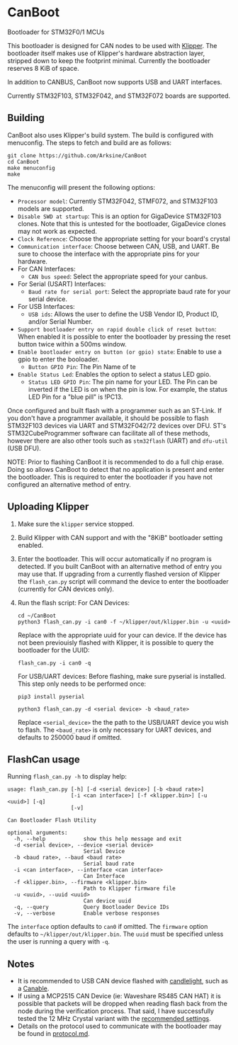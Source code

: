 # CanBoot
 Bootloader for STM32F0/1 MCUs

 This bootloader is designed for CAN nodes to be used with
 [Klipper](https://github.com/Klipper3d/klipper).  The bootloader
 itself makes use of Klipper's hardware abstraction layer, stripped
 down to keep the footprint minimal.  Currently the bootloader
 reserves 8 KiB of space.

In addition to CANBUS, CanBoot now supports USB and UART interfaces.

Currently STM32F103, STM32F042, and STM32F072 boards are supported.

## Building

CanBoot also uses Klipper's build system.  The build is configured
with menuconfig.  The steps to fetch and build are as follows:
```
git clone https://github.com/Arksine/CanBoot
cd CanBoot
make menuconfig
make
```

The menuconfig will present the following options:
- `Processor model`: Currently STM32F042, STMF072, and STM32F103 models are
 supported.
- `Disable SWD at startup`:  This is an option for GigaDevice STM32F103
  clones.  Note that this is untested for the bootloader, GigaDevice clones
  may not work as expected.
- `Clock Reference`: Choose the appropriate setting for your board's crystal
- `Communication interface`:  Choose between CAN, USB, and UART.  Be sure
  to choose the interface with the appropriate pins for your hardware.
- For CAN Interfaces:
  - `CAN bus speed`: Select the appropriate speed for your canbus.
- For Serial (USART) Interfaces:
  - `Baud rate for serial port`:  Select the appropriate baud rate for your
    serial device.
- For USB Interfaces:
  - `USB ids`:  Allows the user to define the USB Vendor ID, Product ID,
    and/or Serial Number.
- `Support bootloader entry on rapid double click of reset button`:  When
  enabled it is possible to enter the bootloader by pressing the reset button
  twice within a 500ms window.
- `Enable bootloader entry on button (or gpio) state`:  Enable to use a gpio
  to enter the booloader.
  - `Button GPIO Pin`:  The Pin Name of te
- `Enable Status Led`: Enables the option to select a status LED gpio.
  - `Status LED GPIO Pin`:  The pin name for your LED.  The Pin can be inverted
    if the LED is on when the pin is low.  For example, the status LED Pin for a
    "blue pill" is !PC13.

Once configured and built flash with a programmer such as an ST-Link.  If you
don't have a programmer available, it should be possible to flash STM32F103
devices via UART and STM32F042/72 devices over DFU.  ST's STM32CubeProgrammer
software can facilitate all of these methods, however there are also other
tools such as `stm32flash` (UART) and `dfu-util` (USB DFU).

NOTE:  Prior to flashing CanBoot it is recommended to do a full chip erase.
Doing so allows CanBoot to detect that no application is present and enter
the bootloader.  This is required to enter the bootloader if you have not
configured an alternative method of entry.

## Uploading Klipper
1) Make sure the `klipper` service stopped.
2) Build Klipper with CAN support and with the "8KiB" bootloader setting enabled.
3) Enter the bootloader.  This will occur automatically if no program is detected.
   If you built CanBoot with an alternative method of entry you may use that.
   If upgrading from a currently flashed version of Klipper the `flash_can.py`
   script will command the device to enter the bootloader (currently for CAN
   devices only).
3) Run the flash script:
   For CAN Devices:
   ```
   cd ~/CanBoot
   python3 flash_can.py -i can0 -f ~/klipper/out/klipper.bin -u <uuid>
   ```
   Replace <uuid> with the appropriate uuid for your can device.  If
   the device has not been previouisly flashed with Klipper, it is possible
   to query the bootloader for the UUID:

   ```
   flash_can.py -i can0 -q
   ```

   For USB/UART devices:
   Before flashing, make sure pyserial is installed.  This step only needs to
   be performed once:
   ```
   pip3 install pyserial
   ```
   ```
   python3 flash_can.py -d <serial device> -b <baud_rate>
   ```
   Replace `<serial_device>` the the path to the USB/UART device you wish to
   flash.  The `<baud_rate>` is only necessary for UART devices, and defaults
   to 250000 baud if omitted.

## FlashCan usage

Running `flash_can.py -h` to display help:

```
usage: flash_can.py [-h] [-d <serial device>] [-b <baud rate>]
                    [-i <can interface>] [-f <klipper.bin>] [-u <uuid>] [-q]
                    [-v]

Can Bootloader Flash Utility

optional arguments:
  -h, --help            show this help message and exit
  -d <serial device>, --device <serial device>
                        Serial Device
  -b <baud rate>, --baud <baud rate>
                        Serial baud rate
  -i <can interface>, --interface <can interface>
                        Can Interface
  -f <klipper.bin>, --firmware <klipper.bin>
                        Path to Klipper firmware file
  -u <uuid>, --uuid <uuid>
                        Can device uuid
  -q, --query           Query Bootloader Device IDs
  -v, --verbose         Enable verbose responses
```

The `interface` option defaults to `can0` if omitted.  The `firmware` option
defaults to `~/klipper/out/klipper.bin`.  The `uuid` must be specified unless
the user is running a query with `-q`.

## Notes
- It is recommended to USB CAN device flashed with
  [candlelight](https://github.com/candle-usb/candleLight_fw), such as a
  [Canable](https://canable.io/).
- If using a MCP2515 CAN Device (ie: Waveshare RS485 CAN HAT) it is possible
  that packets will be dropped when reading flash back from the node during
  the verification process.  That said, I have successfully tested the 12 MHz
  Crystal variant with the
  [recommended settings](https://www.waveshare.com/wiki/RS485_CAN_HAT).
- Details on the protocol used to communicate with the bootloader may
  be found in [protocol.md](protocol.md).
